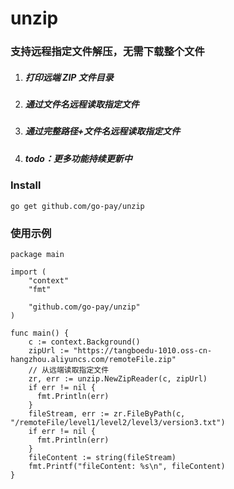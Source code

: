 # unzip

### 支持远程指定文件解压，无需下载整个文件

1. ##### 打印远端 ZIP 文件目录

2. ##### 通过文件名远程读取指定文件

3. ##### 通过完整路径+文件名远程读取指定文件

4. ##### todo：更多功能持续更新中

### Install
```
go get github.com/go-pay/unzip
```

### 使用示例
```golang
package main

import (
    "context"
    "fmt"

    "github.com/go-pay/unzip"
)

func main() {
    c := context.Background()
    zipUrl := "https://tangboedu-1010.oss-cn-hangzhou.aliyuncs.com/remoteFile.zip"
    // 从远端读取指定文件
    zr, err := unzip.NewZipReader(c, zipUrl)
    if err != nil {
      fmt.Println(err)
    }
    fileStream, err := zr.FileByPath(c, "/remoteFile/level1/level2/level3/version3.txt")
    if err != nil {
      fmt.Println(err)
    }
    fileContent := string(fileStream)
    fmt.Printf("fileContent: %s\n", fileContent)
}
```
